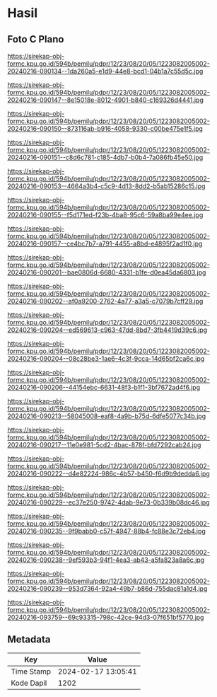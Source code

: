 # Hasil

## Foto C Plano

https://sirekap-obj-formc.kpu.go.id/594b/pemilu/pdpr/12/23/08/20/05/1223082005002-20240216-090134--1da260a5-e1d9-44e8-bcd1-04b1a7c55d5c.jpg

https://sirekap-obj-formc.kpu.go.id/594b/pemilu/pdpr/12/23/08/20/05/1223082005002-20240216-090147--8e15018e-8012-4901-b840-c169326d4441.jpg

https://sirekap-obj-formc.kpu.go.id/594b/pemilu/pdpr/12/23/08/20/05/1223082005002-20240216-090150--873116ab-b916-4058-9330-c00be475e1f5.jpg

https://sirekap-obj-formc.kpu.go.id/594b/pemilu/pdpr/12/23/08/20/05/1223082005002-20240216-090151--c8d6c781-c185-4db7-b0b4-7a086fb45e50.jpg

https://sirekap-obj-formc.kpu.go.id/594b/pemilu/pdpr/12/23/08/20/05/1223082005002-20240216-090153--4664a3b4-c5c9-4d13-8dd2-b5ab15286c15.jpg

https://sirekap-obj-formc.kpu.go.id/594b/pemilu/pdpr/12/23/08/20/05/1223082005002-20240216-090155--f5d171ed-f23b-4ba8-95c6-59a8ba99e4ee.jpg

https://sirekap-obj-formc.kpu.go.id/594b/pemilu/pdpr/12/23/08/20/05/1223082005002-20240216-090157--ce4bc7b7-a791-4455-a8bd-e4895f2ad1f0.jpg

https://sirekap-obj-formc.kpu.go.id/594b/pemilu/pdpr/12/23/08/20/05/1223082005002-20240216-090201--bae0806d-6680-4331-b1fe-d0ea45da6803.jpg

https://sirekap-obj-formc.kpu.go.id/594b/pemilu/pdpr/12/23/08/20/05/1223082005002-20240216-090202--af0a9200-2762-4a77-a3a5-c7079b7cff29.jpg

https://sirekap-obj-formc.kpu.go.id/594b/pemilu/pdpr/12/23/08/20/05/1223082005002-20240216-090204--ed569613-c963-47dd-8bd7-3fb4419d39c6.jpg

https://sirekap-obj-formc.kpu.go.id/594b/pemilu/pdpr/12/23/08/20/05/1223082005002-20240216-090204--08c28be3-1ae6-4c3f-9cca-14d65bf2ca6c.jpg

https://sirekap-obj-formc.kpu.go.id/594b/pemilu/pdpr/12/23/08/20/05/1223082005002-20240216-090206--44154ebc-6631-48f3-b1f1-3bf7672ad4f6.jpg

https://sirekap-obj-formc.kpu.go.id/594b/pemilu/pdpr/12/23/08/20/05/1223082005002-20240216-090213--58045008-eaf8-4a9b-b75d-6dfe5077c34b.jpg

https://sirekap-obj-formc.kpu.go.id/594b/pemilu/pdpr/12/23/08/20/05/1223082005002-20240216-090217--11e0e981-5cd2-4bac-878f-bfd7292cab24.jpg

https://sirekap-obj-formc.kpu.go.id/594b/pemilu/pdpr/12/23/08/20/05/1223082005002-20240216-090222--d4e82224-986c-4b57-b450-f6d9b9dedda6.jpg

https://sirekap-obj-formc.kpu.go.id/594b/pemilu/pdpr/12/23/08/20/05/1223082005002-20240216-090229--ec37e250-9742-4dab-9e73-0b339b08dc46.jpg

https://sirekap-obj-formc.kpu.go.id/594b/pemilu/pdpr/12/23/08/20/05/1223082005002-20240216-090235--9f9babb0-c57f-4947-88b4-fc88e3c72eb4.jpg

https://sirekap-obj-formc.kpu.go.id/594b/pemilu/pdpr/12/23/08/20/05/1223082005002-20240216-090238--9ef593b3-94f1-4ea3-ab43-a5fa823a8a6c.jpg

https://sirekap-obj-formc.kpu.go.id/594b/pemilu/pdpr/12/23/08/20/05/1223082005002-20240216-090239--953d7364-92a4-49b7-b86d-755dac81a1d4.jpg

https://sirekap-obj-formc.kpu.go.id/594b/pemilu/pdpr/12/23/08/20/05/1223082005002-20240216-093759--69c93315-798c-42ce-94d3-07f651bf5770.jpg


## Metadata

| Key        | Value               |
| ---------- | ------------------- |
| Time Stamp | 2024-02-17 13:05:41 |
| Kode Dapil | 1202                |



